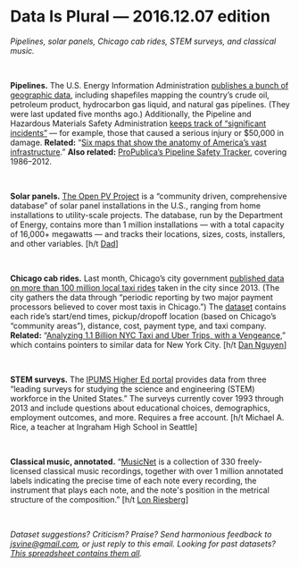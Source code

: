 Data Is Plural — 2016.12.07 edition
===================================

*Pipelines, solar panels, Chicago cab rides, STEM surveys, and classical music.*

&nbsp;

**Pipelines.** The U.S. Energy Information Administration [publishes a bunch of geographic data](https://www.eia.gov/maps/layer_info-m.php), including shapefiles mapping the country’s crude oil, petroleum product, hydrocarbon gas liquid, and natural gas pipelines. (They were last updated five months ago.) Additionally, the Pipeline and Hazardous Materials Safety Administration [keeps track of “significant incidents”](http://www.phmsa.dot.gov/pipeline/library/data-stats/flagged-data-files) — for example, those that caused a serious injury or $50,000 in damage. **Related:** “[Six maps that show the anatomy of America’s vast infrastructure](https://www.washingtonpost.com/graphics/national/maps-of-american-infrastrucure/).” **Also related:** [ProPublica’s Pipeline Safety Tracker](https://projects.propublica.org/pipelines/), covering 1986–2012.

&nbsp;

**Solar panels.** [The Open PV Project](https://openpv.nrel.gov/index) is a “community driven, comprehensive database” of solar panel installations in the U.S., ranging from home installations to utility-scale projects. The database, run by the Department of Energy, contains more than 1 million installations — with a total capacity of 16,000+ megawatts — and tracks their locations, sizes, costs, installers, and other variables. [h/t [Dad](https://www.linkedin.com/in/ed-vine-a480347)]

&nbsp;

**Chicago cab rides.** Last month, Chicago’s city government [published data on more than 100 million local taxi rides](http://digital.cityofchicago.org/index.php/chicago-taxi-data-released/) taken in the city since 2013. (The city gathers the data through “periodic reporting by two major payment processors believed to cover most taxis in Chicago.”) The [dataset](https://data.cityofchicago.org/Transportation/Taxi-Trips-Dashboard/spcw-brbq) contains each ride’s start/end times, pickup/dropoff location (based on Chicago’s “community areas”), distance, cost, payment type, and taxi company. **Related:** “[Analyzing 1.1 Billion NYC Taxi and Uber Trips, with a Vengeance](http://toddwschneider.com/posts/analyzing-1-1-billion-nyc-taxi-and-uber-trips-with-a-vengeance/),” which contains pointers to similar data for New York City. [h/t [Dan Nguyen](https://twitter.com/dancow/status/803471830707093504)]

&nbsp;

**STEM surveys.** The [IPUMS Higher Ed portal](https://highered.ipums.org/highered/) provides data from three “leading surveys for studying the science and engineering (STEM) workforce in the United States.” The surveys currently cover 1993 through 2013 and include questions about educational choices, demographics, employment outcomes, and more. Requires a free account. [h/t Michael A. Rice, a teacher at Ingraham High School in Seattle]

&nbsp;

**Classical music, annotated.** “[MusicNet](http://homes.cs.washington.edu/~thickstn/musicnet.html) is a collection of 330 freely-licensed classical music recordings, together with over 1 million annotated labels indicating the precise time of each note every recording, the instrument that plays each note, and the note's position in the metrical structure of the composition.” [h/t [Lon Riesberg](http://dataelixir.com/issues/108#resources)]

&nbsp;

*Dataset suggestions? Criticism? Praise? Send harmonious feedback to <jsvine@gmail.com>, or just reply to this email. Looking for past datasets? [This spreadsheet contains them all](https://docs.google.com/spreadsheets/d/1wZhPLMCHKJvwOkP4juclhjFgqIY8fQFMemwKL2c64vk).*